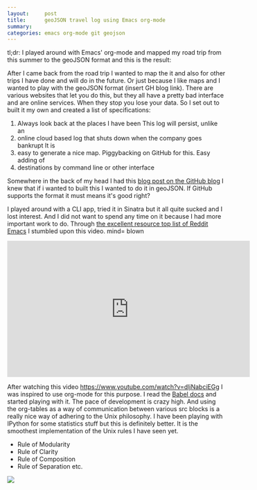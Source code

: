 ```yaml
---
layout:     post
title:      geoJSON travel log using Emacs org-mode
summary:
categories: emacs org-mode git geojson
---
```


tl;dr: I played around with Emacs' org-mode and mapped my road trip from this
summer to the geoJSON format and this is the result:

<script
src="https://embed.github.com/view/geojson/pepijn/travel_log/master/my_summer_2015.geojson?width=719"></script>

After I came back from the road trip I wanted to map the it and also for other
trips I have done and will do in the future. Or just because I like maps and I
wanted to play with the geoJSON format (insert GH blog link). There are various
websites that let you do this, but they all have a pretty bad interface and are
online services. When they stop you lose your data. So I set out to built it my
own and created a list of specifications:

1. Always look back at the places I have been This log will persist, unlike an
2. online cloud based log that shuts down when the company goes bankrupt It is
3. easy to generate a nice map. Piggybacking on GitHub for this.  Easy adding of
4. destinations by command line or other interface

Somewhere in the back of my head I had this [blog post on the GitHub blog](
https://github.com/blog/1541-geojson-rendering-improvements) I knew that if i
wanted to built this I wanted to do it in geoJSON. If GitHub supports the format
it must means it's good right?

I played around with a CLI app, tried it in Sinatra but it all quite sucked and
I lost interest. And I did not want to spend any time on it because I had more
important work to do. Through
[the excellent resource top list of Reddit Emacs](https://www.reddit.com/r/emacs/top/)
I stumbled upon this video. mind= blown

<iframe width="560" height="315" src="https://www.youtube.com/embed/dljNabciEGg" frameborder="0" allowfullscreen></iframe>

After watching this video https://www.youtube.com/watch?v=dljNabciEGg I was
inspired to use org-mode for this purpose. I read the [Babel docs](http://orgmode.org/worg/org-contrib/babel/) and started
playing with it. The pace of development is crazy high. And using the org-tables
as a way of communication between various src blocks is a really nice way of
adhering to the Unix philosophy. I have been playing with IPython for some
statistics stuff but this is definitely better. It is the smoothest
implementation of the Unix rules I have seen yet.

- Rule of Modularity
- Rule of Clarity
- Rule of Composition
- Rule of Separation
etc.

![](https://raw.githubusercontent.com/pepijn/travel_log/master/media/demo.gif)
